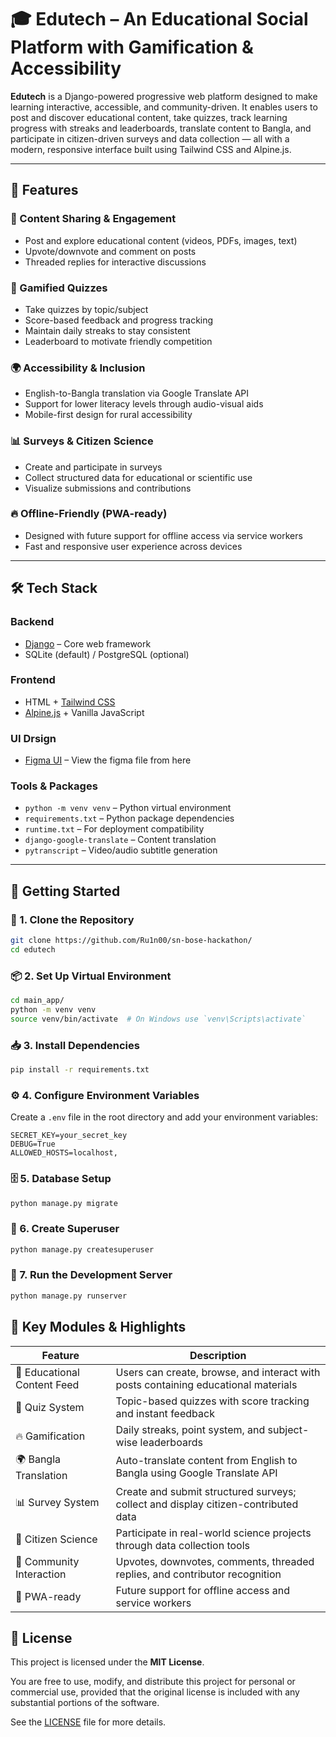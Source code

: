 # 🎓 Edutech – An Educational Social Platform with Gamification & Accessibility

**Edutech** is a Django-powered progressive web platform designed to make learning interactive, accessible, and community-driven. It enables users to post and discover educational content, take quizzes, track learning progress with streaks and leaderboards, translate content to Bangla, and participate in citizen-driven surveys and data collection — all with a modern, responsive interface built using Tailwind CSS and Alpine.js.

---

## 🚀 Features

### 📝 Content Sharing & Engagement
- Post and explore educational content (videos, PDFs, images, text)
- Upvote/downvote and comment on posts
- Threaded replies for interactive discussions

### 🧠 Gamified Quizzes
- Take quizzes by topic/subject
- Score-based feedback and progress tracking
- Maintain daily streaks to stay consistent
- Leaderboard to motivate friendly competition

### 🌍 Accessibility & Inclusion
- English-to-Bangla translation via Google Translate API
- Support for lower literacy levels through audio-visual aids
- Mobile-first design for rural accessibility

### 📊 Surveys & Citizen Science
- Create and participate in surveys
- Collect structured data for educational or scientific use
- Visualize submissions and contributions

### 🔥 Offline-Friendly (PWA-ready)
- Designed with future support for offline access via service workers
- Fast and responsive user experience across devices

---

## 🛠️ Tech Stack

### Backend
- [Django](https://www.djangoproject.com/) – Core web framework
- SQLite (default) / PostgreSQL (optional)

### Frontend
- HTML + [Tailwind CSS](https://tailwindcss.com/)
- [Alpine.js](https://alpinejs.dev/) + Vanilla JavaScript

### UI Drsign
- [Figma UI](https://www.figma.com/design/WegwCD41waTsEjXzrL0vwL/404-Not-Founder?node-id=0-1&t=fc1na33N3DkZMesb-1) – View the figma file from here
  
### Tools & Packages
- `python -m venv venv` – Python virtual environment
- `requirements.txt` – Python package dependencies
- `runtime.txt` – For deployment compatibility
- `django-google-translate` – Content translation
- `pytranscript` – Video/audio subtitle generation

---

## 🧪 Getting Started

### 🔧 1. Clone the Repository
```bash
git clone https://github.com/Ru1n00/sn-bose-hackathon/
cd edutech
```

### 📦 2. Set Up Virtual Environment
```bash
cd main_app/
python -m venv venv
source venv/bin/activate  # On Windows use `venv\Scripts\activate`
```

### 📥 3. Install Dependencies
```bash
pip install -r requirements.txt
```

### ⚙️ 4. Configure Environment Variables
Create a `.env` file in the root directory and add your environment variables:
```env
SECRET_KEY=your_secret_key
DEBUG=True
ALLOWED_HOSTS=localhost,
```

### 🗄️ 5. Database Setup
```bash
python manage.py migrate
```

### 📂 6. Create Superuser
```bash
python manage.py createsuperuser
```

### 🚀 7. Run the Development Server
```bash
python manage.py runserver
```

## 🧠 Key Modules & Highlights

| Feature                      | Description                                                                          |
|-----------------------------|--------------------------------------------------------------------------------------|
| 🔗 Educational Content Feed  | Users can create, browse, and interact with posts containing educational materials   |
| 🧠 Quiz System               | Topic-based quizzes with score tracking and instant feedback                         |
| 🔥 Gamification              | Daily streaks, point system, and subject-wise leaderboards                           |
| 🌍 Bangla Translation        | Auto-translate content from English to Bangla using Google Translate API            |
| 📊 Survey System             | Create and submit structured surveys; collect and display citizen-contributed data   |
| 🧪 Citizen Science           | Participate in real-world science projects through data collection tools             |
| 💬 Community Interaction     | Upvotes, downvotes, comments, threaded replies, and contributor recognition          |
| 📱 PWA-ready                 | Future support for offline access and service workers                               


## 📜 License

This project is licensed under the **MIT License**.

You are free to use, modify, and distribute this project for personal or commercial use, provided that the original license is included with any substantial portions of the software.

See the [LICENSE](LICENSE) file for more details.
